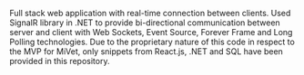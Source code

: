 Full stack web application with real-time connection between clients. Used SignalR library in .NET to provide bi-directional communication between server and client with Web Sockets, Event Source, Forever Frame and Long Polling technologies. Due to the proprietary nature of this code in respect to the MVP for MiVet, only snippets from React.js, .NET and SQL have been provided in this repository.
